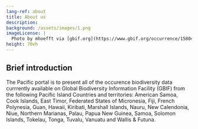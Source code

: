 ```yaml
---
lang-ref: about
title: About us
description:
background: /assets/images/1.png
imageLicense: |
  Photo by mhoefft via [gbif.org](https://www.gbif.org/occurrence/1580487687)
height: 70vh
---
```


## Brief introduction

The Pacific portal is to present all of the occurence biodiversity data currrently available on Global Biodiversity Information Facility (GBIF) from the following Pacific Island Countries and territories:
American Samoa, Cook Islands, East Timor, Federated States of Micronesia, Fiji, French Polynesia, Guan, Hawaii, Kiribati, Marshall Islands, Nauru, New Calendonia, Niue, Northern Marianas, Palau, Papua New Guinea, Samoa, Solomon Islands, Tokelau, Tonga, Tuvalu, Vanuatu and Wallis & Futuna.
